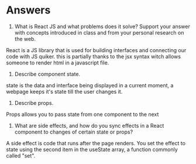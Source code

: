 # Answers

1. What is React JS and what problems does it solve? Support your answer with concepts introduced in class and from your personal research on the web.

React is a JS library that is used for building interfaces and connecting our code with JS quiker. this is partially thanks to the jsx syntax witch allows someone to render html in a javascript file. 

1. Describe component state.

state is the data and interface being displayed in a current moment, a webpage keeps it's state till the user changes it.

1. Describe props.

Props allows you to pass state from one component to the next

1. What are side effects, and how do you sync effects in a React component to changes of certain state or props?

A side effect is code that runs after the page renders. You set the effect to state using the second item in the useState array, a function commonly called "set". 